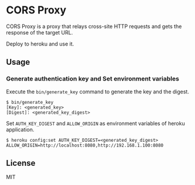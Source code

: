 # CORS Proxy

CORS Proxy is a proxy that relays cross-site HTTP requests and gets the response of the target URL.

Deploy to heroku and use it.


## Usage

### Generate authentication key and Set environment variables

Execute the `bin/generate_key` command to generate the key and the digest.

```
$ bin/generate_key
[Key]: <generated_key>
[Digest]: <generated_key_digest>
```

Set `AUTH_KEY_DIGEST` and `ALLOW_ORIGIN` as environment variables of heroku application.

```
$ heroku config:set AUTH_KEY_DIGEST=<generated_key_digest> ALLOW_ORIGIN=http://localhost:8080,http://192.168.1.100:8080
```

## License

MIT
